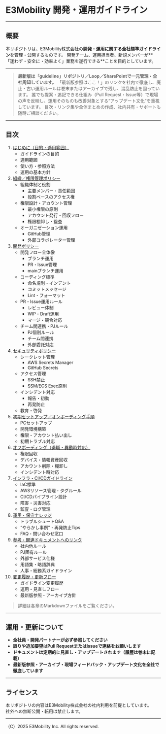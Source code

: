 # E3Mobility 開発・運用ガイドライン

---

## 概要

本リポジトリは、E3Mobility株式会社の**開発・運用に関する全社標準ガイドライン**を管理・公開するものです。
開発チーム、運用担当者、新規メンバーが**「迷わず・安全に・効率よく」業務を遂行できる**ことを目的としています。

---

> **最新版は「guideline」リポジトリ／Loop／SharePointで一元管理・全社周知しています。**
> 「最新版参照はここ！」のリンクを社内で徹底し、廃止・古い運用ルールは巻末またはアーカイブで残し、混乱防止を図っています。
> 誰でも提案・追記できる仕組み（Pull Request・Issue等）で現場の声を反映し、運用そのものも改善対象とする“アップデート文化”を重視しています。
> 目次・リンク集や全体まとめの作成、社内共有・サポートも随時ご相談ください。

---


## 目次

1. [はじめに（目的・適用範囲）](./docs/01_introduction.md)
    - ガイドラインの目的
    - 適用範囲
    - 使い方・参照方法
    - 運用の基本方針
2. [組織／権限管理ポリシー](./docs/02_org_policy.md)
    - 組織体制と役割
        - 主要メンバー・責任範囲
        - 役割ベースのアクセス権
    - 権限設計・アカウント管理
        - 最小権限の原則
        - アカウント発行・回収フロー
        - 権限棚卸し・監査
    - オーガニゼーション運用
        - GitHub管理
        - 外部コラボレーター管理
3. [開発ポリシー](./docs/03_dev_policy.md)
    - 開発フロー全体像
        - ブランチ運用
        - PR・Issue管理
        - mainブランチ運用
    - コーディング標準
        - 命名規則・インデント
        - コミットメッセージ
        - Lint・フォーマット
    - PR・Issue運用ルール
        - レビュー体制
        - WIP・Draft運用
        - マージ・競合対応
    - チーム間連携・PJルール
        - PJ個別ルール
        - チーム間連携
        - 外部委託対応
4. [セキュリティポリシー](./docs/04_security_policy.md)
    - シークレット管理
        - AWS Secrets Manager
        - GitHub Secrets
    - アクセス管理
        - SSH禁止
        - SSM/ECS Exec原則
    - インシデント対応
        - 報告・初動
        - 再発防止
    - 教育・啓発
5. [初期セットアップ／オンボーディング手順](./docs/05_onboarding.md)
    - PCセットアップ
    - 開発環境構築
    - 権限・アカウント払い出し
    - 初期トラブル対応
6. [オフボーディング（退職・異動時対応）](./docs/06_offboarding.md)
    - 権限回収
    - デバイス・情報資産回収
    - アカウント削除・棚卸し
    - インシデント時対応
7. [インフラ・CI/CDガイドライン](./docs/07_infra_cicd.md)
    - IaC標準
    - AWSリソース管理・タグルール
    - CI/CDパイプライン設計
    - 障害・災害対応
    - 監査・ログ管理
8. [運用・保守ナレッジ](./docs/08_ops_knowledge.md)
    - トラブルシュートQ&A
    - “やらかし事例”・再発防止Tips
    - FAQ・問い合わせ窓口
9. [参考・関連ドキュメントへのリンク](./docs/09_references.md)
    - 社内他ルール
    - PJ固有ルール
    - 外部サービス仕様
    - 用語集・略語辞典
    - 人事・総務系ガイドライン
10. [変更履歴・更新フロー](./docs/10_changelog.md)
    - ガイドライン変更履歴
    - 運用・見直しフロー
    - 最新版参照・アーカイブ方針

> 詳細は各章のMarkdownファイルをご覧ください。

---

## 運用・更新について

- **全社員・開発パートナーが必ず参照してください**
- **誤りや追加要望はPull RequestまたはIssueで連絡をお願いします**
- **ドキュメントは定期的に見直し・アップデートされます（履歴は巻末に記載）**
- **最新版参照・アーカイブ・現場フィードバック・アップデート文化を全社で徹底しています**

---

## ライセンス

本リポジトリの内容はE3Mobility株式会社の社内利用を前提としています。  
社外への無断公開・転用は禁止します。

---

（C）2025 E3Mobility Inc. All rights reserved.
